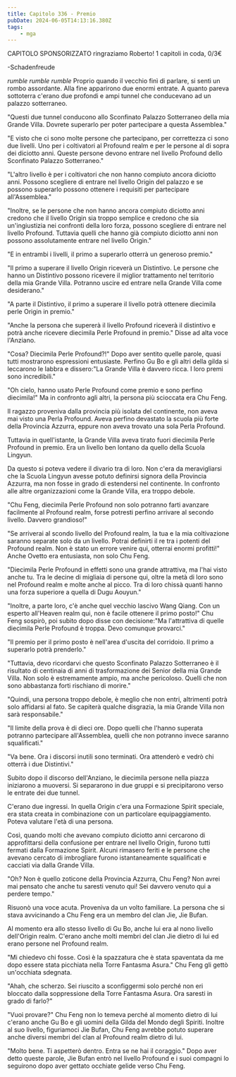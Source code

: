 ```yaml
---
title: Capitolo 336 - Premio
pubDate: 2024-06-05T14:13:16.380Z
tags:
    - mga
---
```

                
CAPITOLO SPONSORIZZATO ringraziamo Roberto!
1 capitoli in coda, 0/3€


-Schadenfreude


*rumble rumble rumble* Proprio quando il vecchio finì di parlare, si sentì un rombo assordante. Alla fine apparirono due enormi entrate. A quanto pareva sottoterra c'erano due profondi e ampi tunnel che conducevano ad un palazzo sotterraneo.


"Questi due tunnel conducono allo Sconfinato Palazzo Sotterraneo della mia Grande Villa. Dovrete superarlo per poter partecipare a questa Assemblea."


"E visto che ci sono molte persone che partecipano, per correttezza ci sono due livelli. Uno per i coltivatori al Profound realm e per le persone al di sopra dei diciotto anni. Queste persone devono entrare nel livello Profound dello Sconfinato Palazzo Sotterraneo."


"L'altro livello è per i coltivatori che non hanno compiuto ancora diciotto anni. Possono scegliere di entrare nel livello Origin del palazzo e se possono superarlo possono ottenere i requisiti per partecipare all'Assemblea."


"Inoltre, se le persone che non hanno ancora compiuto diciotto anni credono che il livello Origin sia troppo semplice e credono che sia un'ingiustizia nei confronti della loro forza, possono scegliere di entrare nel livello Profound. Tuttavia quelli che hanno già compiuto diciotto anni non possono assolutamente entrare nel livello Origin."


"E in entrambi i livelli, il primo a superarlo otterrà un generoso premio."


"Il primo a superare il livello Origin riceverà un Distintivo. Le persone che hanno un Distintivo possono ricevere il miglior trattamento nel territorio della mia Grande Villa. Potranno uscire ed entrare nella Grande Villa come desiderano."


"A parte il Distintivo, il primo a superare il livello potrà ottenere diecimila perle Origin in premio."


"Anche la persona che supererà il livello Profound riceverà il distintivo e potrà anche ricevere diecimila Perle Profound in premio." Disse ad alta voce l'Anziano.


"Cosa? Diecimila Perle Profound?!" Dopo aver sentito quelle parole, quasi tutti mostrarono espressioni entusiaste. Perfino Gu Bo e gli altri della gilda si leccarono le labbra e dissero:"La Grande Villa è davvero ricca. I loro premi sono incredibili."


"Oh cielo, hanno usato Perle Profound come premio e sono perfino diecimila!" Ma in confronto agli altri, la persona più scioccata era Chu Feng.


Il ragazzo proveniva dalla provincia più isolata del continente, non aveva mai visto una Perla Profound. Aveva perfino devastato la scuola più forte della Provincia Azzurra, eppure non aveva trovato una sola Perla Profound.


Tuttavia in quell'istante, la Grande Villa aveva tirato fuori diecimila Perle Profound in premio. Era un livello ben lontano da quello della Scuola Lingyun.


Da questo si poteva vedere il divario tra di loro. Non c'era da meravigliarsi che la Scuola Lingyun avesse potuto definirsi signora della Provincia Azzurra, ma non fosse in grado di estendersi nel continente. In confronto alle altre organizzazioni come la Grande Villa, era troppo debole.


"Chu Feng, diecimila Perle Profound non solo potranno farti avanzare facilmente al Profound realm, forse potresti perfino arrivare al secondo livello. Davvero grandioso!"


"Se arriverai al scondo livello del Profound realm, la tua e la mia coltivazione saranno separate solo da un livello. Potrai definirti il re tra i potenti del Profound realm. Non è stato un errore venire qui, otterrai enormi profitti!" Anche Ovetto era entusiasta, non solo Chu Feng.


"Diecimila Perle Profound in effetti sono una grande attrattiva, ma l'hai visto anche tu. Tra le decine di migliaia di persone qui, oltre la metà di loro sono nel Profound realm e molte anche al picco. Tra di loro chissà quanti hanno una forza superiore a quella di Dugu Aouyun."


"Inoltre, a parte loro, c'è anche quel vecchio lascivo Wang Qiang. Con un esperto all'Heaven realm qui, non è facile ottenere il primo posto!" Chu Feng sospirò, poi subito dopo disse con decisione:"Ma l'attrattiva di quelle diecimila Perle Profound è troppa. Devo comunque provarci."


"Il premio per il primo posto è nell'area d'uscita del corridoio. Il primo a superarlo potrà prenderlo."


"Tuttavia, devo ricordarvi che questo Sconfinato Palazzo Sotterraneo è il risultato di centinaia di anni di trasformazione dei Senior della mia Grande Villa. Non solo è estremamente ampio, ma anche pericoloso. Quelli che non sono abbastanza forti rischiano di morire."


"Quindi, una persona troppo debole, è meglio che non entri, altrimenti potrà solo affidarsi al fato. Se capiterà qualche disgrazia, la mia Grande Villa non sarà responsabile."


"Il limite della prova è di dieci ore. Dopo quelli che l'hanno superata potranno partecipare all'Assemblea, quelli che non potranno invece saranno squalificati."


"Va bene. Ora i discorsi inutili sono terminati. Ora attenderò e vedrò chi otterrà i due Distintivi."


Subito dopo il discorso dell'Anziano, le diecimila persone nella piazza iniziarono a muoversi. Si separarono in due gruppi e si precipitarono verso le entrate dei due tunnel.


C'erano due ingressi. In quella Origin c'era una Formazione Spirit speciale, era stata creata in combinazione con un particolare equipaggiamento. Poteva valutare l'età di una persona.


Così, quando molti che avevano compiuto diciotto anni cercarono di approfittarsi della confusione per entrare nel livello Origin, furono tutti fermati dalla Formazione Spirit. Alcuni rimasero feriti e le persone che avevano cercato di imbrogliare furono istantaneamente squalificati e cacciati via dalla Grande Villa.


"Oh? Non è quello zoticone della Provincia Azzurra, Chu Feng? Non avrei mai pensato che anche tu saresti venuto qui! Sei davvero venuto qui a perdere tempo."


Risuonò una voce acuta. Proveniva da un volto familiare. La persona che si stava avvicinando a Chu Feng era un membro del clan Jie, Jie Bufan.


Al momento era allo stesso livello di Gu Bo, anche lui era al nono livello dell'Origin realm. C'erano anche molti membri del clan Jie dietro di lui ed erano persone nel Profound realm.


"Mi chiedevo chi fosse. Così è la spazzatura che è stata spaventata da me dopo essere stata picchiata nella Torre Fantasma Asura." Chu Feng gli gettò un'occhiata sdegnata.


"Ahah, che scherzo. Sei riuscito a sconfiggermi solo perché non eri bloccato dalla soppressione della Torre Fantasma Asura. Ora saresti in grado di farlo?"


"Vuoi provare?" Chu Feng non lo temeva perché al momento dietro di lui c'erano anche Gu Bo e gli uomini della Gilda del Mondo degli Spiriti. Inoltre al suo livello, figuriamoci Jie Bufan, Chu Feng avrebbe potuto superare anche diversi membri del clan al Profound realm dietro di lui.


"Molto bene. Ti aspetterò dentro. Entra se ne hai il coraggio." Dopo aver detto queste parole, Jie Bufan entrò nel livello Profound e i suoi compagni lo seguirono dopo aver gettato occhiate gelide verso Chu Feng.









